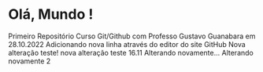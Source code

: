 # Olá, Mundo !
 Primeiro Repositório Curso Git/Github com Professo Gustavo Guanabara em 28.10.2022
 Adicionando nova linha através do editor do site GitHub
 Nova alteração teste!
 nova alteração teste 16.11
 Alterando novamente...
 Alterando novamente 2
